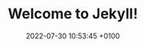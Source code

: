 ---
layout: shoppingcart
title:  "Welcome to Jekyll!"
date:   2022-07-30 10:53:45 +0100
permalink: /shoppingcart/
categories: blog
---